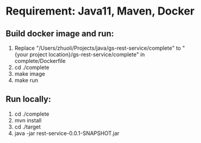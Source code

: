 

# Requirement: Java11, Maven, Docker

## Build docker image and run:  
1. Replace "/Users/zhuoli/Projects/java/gs-rest-service/complete" to "{your project location}/gs-rest-service/complete" in complete/Dockerfile
1. cd ./complete
1. make image
1. make run

## Run locally:
1. cd ./complete
1. mvn install
1. cd ./target 
1. java -jar rest-service-0.0.1-SNAPSHOT.jar
